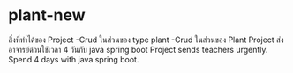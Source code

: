 # plant-new
สิ่งที่ทำได้ของ Project
  -Crud ในส่วนของ type plant
  -Crud ในส่วนของ Plant
Project ส่งอาจารย์ด่วนใช้เวลา 4 วันกับ java spring boot
Project sends teachers urgently. Spend 4 days with java spring boot.
